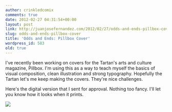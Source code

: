 ```yaml
---
author: crinkledcomix
comments: true
date: 2012-02-27 04:31:54+00:00
layout: post
link: http://juanjosefernandez.com/2012/02/27/odds-and-ends-pillbox-cover/
slug: odds-and-ends-pillbox-cover
title: 'Odds and Ends: Pillbox Cover'
wordpress_id: 583
old: true
---
```


I've recently been working on covers for the Tartan's arts and culture magazine, Pillbox. I'm using this as a way to teach myself the basics of visual composition, clean illustration and strong typography. Hopefully the Tartan let's me keep making the covers. They're nice challenges.

Here's the digital version that I sent for approval. Nothing too fancy. I'll let you know how it looks when it prints.

[![](http://fernandezjuanjose.files.wordpress.com/2012/02/preview1.jpg)](http://fernandezjuanjose.files.wordpress.com/2012/02/preview1.jpg)
